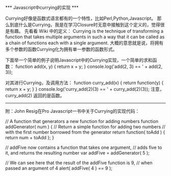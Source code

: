 *** Javascript中currying的实现 ***

Currying好像是函数式语言都有的一个特性，比如Perl,Python,Javascript。
那么到底什么是Currying，我是在学习Closure时无意中接触到这个定义的，觉得很是有趣。
先看看 Wiki 中的定义：
Currying is the technique of transforming a function that takes multiple arguments 
in such a way that it can be called as a chain of functions each with a single argument.
大概的意思就是说，将拥有多个参数的函数Currying化为拥有单一参数的函数形式。

下面举一个简单的例子说明Javascript中的Currying实现，一个简单的求和函数：
function add(x, y) {
    return x + y;
}
console.log('add(2, 3) == ' + add(2, 3));

对其进行Currying，及调用方法：
function curry_add(x) {
    return function(y) {
        return x + y;
    }
}
console.log('curry_add(2)(3) == ' + curry_add(2)(3));
注意，curry_add(2) 返回的是函数。

-------------------------------------------------------

附：John Resig在Pro Javascript一书中关于Currying的实现代码：

// A function that generators a new function for adding numbers
function addGenerator( num ) {
    // Return a simple function for adding two numbers
    // with the first number borrowed from the generator
    return function( toAdd ) {
        return num + toAdd
    };
}

// addFive now contains a function that takes one argument,
// adds five to it, and returns the resulting number
var addFive = addGenerator( 5 );

// We can see here that the result of the addFive function is 9,
// when passed an argument of 4
alert( addFive( 4 ) == 9 );
